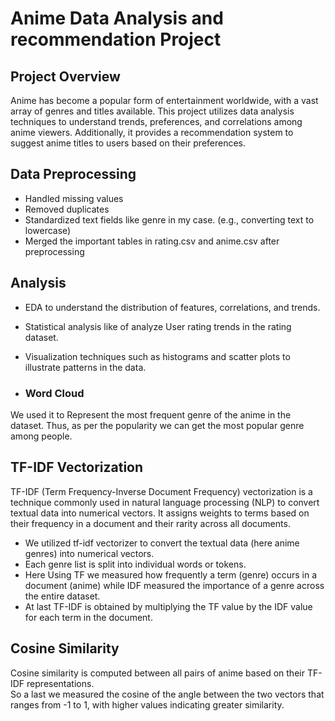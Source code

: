 # Anime Data Analysis and recommendation Project

## Project Overview

Anime has become a popular form of entertainment worldwide, with a vast array of genres and titles available. This project utilizes data analysis techniques to understand trends, preferences, and correlations among anime viewers. Additionally, it provides a recommendation system to suggest anime titles to users based on their preferences.

## Data Preprocessing

- Handled missing values
- Removed duplicates
- Standardized text fields like genre in my case. (e.g., converting text to lowercase) 
- Merged the important tables in rating.csv and anime.csv after preprocessing

## Analysis

- EDA to understand the distribution of features, correlations, and trends.
- Statistical analysis like of analyze User rating trends in the rating dataset.
- Visualization techniques such as histograms and scatter plots to illustrate patterns in the data.

- ### Word Cloud
We used it to Represent the most frequent genre of the anime in the dataset. Thus, as per the popularity we can get the most popular genre among people. 

## TF-IDF Vectorization

TF-IDF (Term Frequency-Inverse Document Frequency) vectorization is a technique commonly used in natural language processing (NLP) to convert textual data into numerical vectors. It assigns weights to terms based on their frequency in a document and their rarity across all documents. 

- We utilized tf-idf vectorizer to convert the textual data (here anime genres) into numerical vectors.
- Each genre list is split into individual words or tokens.
- Here Using TF we measured how frequently a term (genre) occurs in a document (anime) while IDF measured the importance of a genre across the entire dataset.
- At last TF-IDF is obtained by multiplying the TF value by the IDF value for each term in the document.

## Cosine Similarity

Cosine similarity is computed between all pairs of anime based on their TF-IDF representations. <br>
So a last we measured the cosine of the angle between the two vectors that ranges from -1 to 1, with higher values indicating greater similarity.

  
